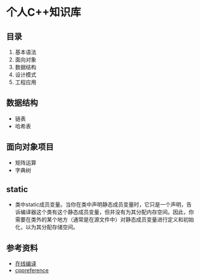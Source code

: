 # 个人C++知识库
## 目录
1. 基本语法
2. 面向对象
3. 数据结构
4. 设计模式
5. 工程应用
## 数据结构
- 链表
- 哈希表
## 面向对象项目
- 矩阵运算
- 字典树

## static
- 类中static成员变量。当你在类中声明静态成员变量时，它只是一个声明，告诉编译器这个类有这个静态成员变量，但并没有为其分配内存空间。因此，你需要在类外的某个地方（通常是在源文件中）对静态成员变量进行定义和初始化，以为其分配存储空间。
## 参考资料
- [在线编译](https://coliru.stacked-crooked.com/)
- [cppreference](https://en.cppreference.com/w/cpp/utility/initializer_list)